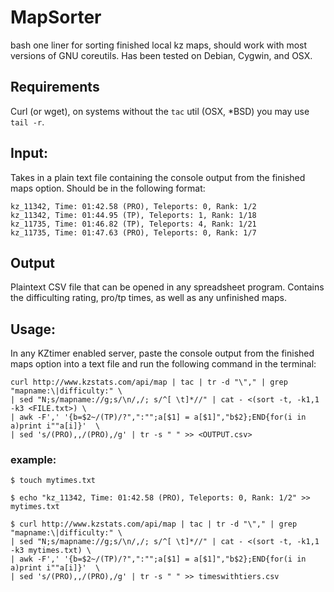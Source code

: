 # MapSorter
bash one liner for sorting finished local kz maps, should work with most versions of GNU coreutils. Has been tested on Debian, Cygwin, and OSX.


## Requirements
Curl (or wget), on systems without the ```tac``` util (OSX, \*BSD) you may use ```tail -r```.

## Input:
Takes in a plain text file containing the console output from the finished maps option. Should be in the following format:

```
kz_11342, Time: 01:42.58 (PRO), Teleports: 0, Rank: 1/2
kz_11342, Time: 01:44.95 (TP), Teleports: 1, Rank: 1/18
kz_11735, Time: 01:46.82 (TP), Teleports: 4, Rank: 1/21
kz_11735, Time: 01:47.63 (PRO), Teleports: 0, Rank: 1/7
```

## Output
Plaintext CSV file that can be opened in any spreadsheet program. Contains the difficulting rating, pro/tp times, as well as any unfinished maps.

## Usage:
In any KZtimer enabled server, paste the console output from the finished maps option into a text file and run the following command in the terminal:

```
curl http://www.kzstats.com/api/map | tac | tr -d "\"," | grep "mapname:\|difficulty:" \
| sed "N;s/mapname://g;s/\n/,/; s/^[ \t]*//" | cat - <(sort -t, -k1,1 -k3 <FILE.txt>) \
| awk -F',' '{b=$2~/(TP)/?",":"";a[$1] = a[$1]","b$2};END{for(i in a)print i""a[i]}'  \
| sed 's/(PRO),,/(PRO),/g' | tr -s " " >> <OUTPUT.csv>
```
### example:
```
$ touch mytimes.txt

$ echo "kz_11342, Time: 01:42.58 (PRO), Teleports: 0, Rank: 1/2" >> mytimes.txt

$ curl http://www.kzstats.com/api/map | tac | tr -d "\"," | grep "mapname:\|difficulty:" \
| sed "N;s/mapname://g;s/\n/,/; s/^[ \t]*//" | cat - <(sort -t, -k1,1 -k3 mytimes.txt) \
| awk -F',' '{b=$2~/(TP)/?",":"";a[$1] = a[$1]","b$2};END{for(i in a)print i""a[i]}'  \
| sed 's/(PRO),,/(PRO),/g' | tr -s " " >> timeswithtiers.csv

```

